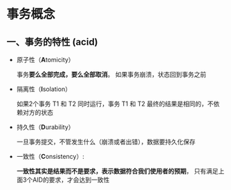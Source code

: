 # 事务概念



## 一、事务的特性 (acid)

- 原子性（**A**tomicity）

  事务**要么全部完成，要么全部取消**。 如果事务崩溃，状态回到事务之前

- 隔离性（**I**solation）

  如果2个事务 T1 和 T2 同时运行，事务 T1 和 T2 最终的结果是相同的，不依赖对方的状态

- 持久性（**D**urability）

  一旦事务提交，不管发生什么（崩溃或者出错），数据要持久化保存

  

- 一致性（**C**onsistency）: 

  **一致性其实是结果而不是要求，表示数据符合我们使用者的预期**， 只有满足上面3个AID的要求，才会达到一致性



## 

